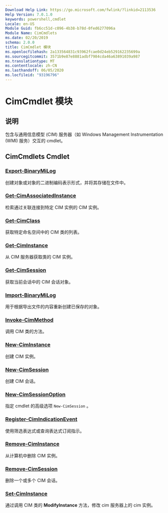 ```yaml
---
Download Help Link: https://go.microsoft.com/fwlink/?linkid=2113536
Help Version: 7.0.1.0
keywords: powershell,cmdlet
Locale: en-US
Module Guid: fb6cc51d-c096-4b38-b78d-0fed6277096a
Module Name: CimCmdlets
ms.date: 02/20/2019
schema: 2.0.0
title: CimCmdlet 模块
ms.openlocfilehash: 2a133564831c93962fcae0d24eb529162235699a
ms.sourcegitcommit: 3571b9e87e8881adbf7984cda46a63891039a987
ms.translationtype: MT
ms.contentlocale: zh-CN
ms.lasthandoff: 06/05/2020
ms.locfileid: "93196796"
---
```

# CimCmdlet 模块

## 说明

包含与通用信息模型 (CIM) 服务器（如 Windows Management Instrumentation (WMI) 服务）交互的 cmdlet。

## CimCmdlets Cmdlet

### [Export-BinaryMiLog](Export-BinaryMiLog.md)
创建对象或对象的二进制编码表示形式，并将其存储在文件中。

### [Get-CimAssociatedInstance](Get-CimAssociatedInstance.md)
检索通过关联连接到特定 CIM 实例的 CIM 实例。

### [Get-CimClass](Get-CimClass.md)
获取特定命名空间中的 CIM 类的列表。

### [Get-CimInstance](Get-CimInstance.md)
从 CIM 服务器获取类的 CIM 实例。

### [Get-CimSession](Get-CimSession.md)
获取当前会话中的 CIM 会话对象。

### [Import-BinaryMiLog](Import-BinaryMiLog.md)
用于根据导出文件的内容重新创建已保存的对象。

### [Invoke-CimMethod](Invoke-CimMethod.md)
调用 CIM 类的方法。

### [New-CimInstance](New-CimInstance.md)
创建 CIM 实例。

### [New-CimSession](New-CimSession.md)
创建 CIM 会话。

### [New-CimSessionOption](New-CimSessionOption.md)
指定 cmdlet 的高级选项 `New-CimSession` 。

### [Register-CimIndicationEvent](Register-CimIndicationEvent.md)
使用筛选表达式或查询表达式订阅指示。

### [Remove-CimInstance](Remove-CimInstance.md)
从计算机中删除 CIM 实例。

### [Remove-CimSession](Remove-CimSession.md)
删除一个或多个 CIM 会话。

### [Set-CimInstance](Set-CimInstance.md)
通过调用 CIM 类的 **ModifyInstance** 方法，修改 cim 服务器上的 cim 实例。
